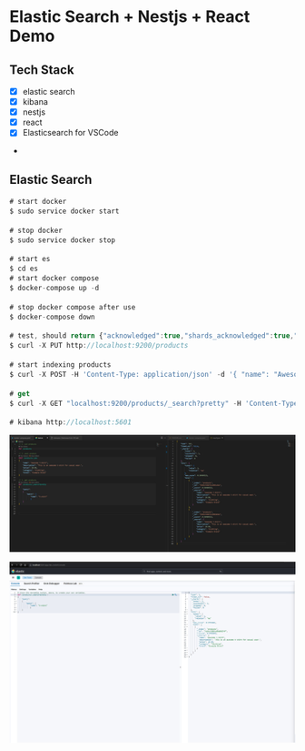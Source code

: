 # Elastic Search + Nestjs + React Demo

## Tech Stack

- [x] elastic search
- [x] kibana
- [x] nestjs
- [x] react
- [x] Elasticsearch for VSCode
-

## Elastic Search

```javascript
# start docker
$ sudo service docker start

# stop docker
$ sudo service docker stop

# start es
$ cd es
# start docker compose
$ docker-compose up -d

# stop docker compose after use
$ docker-compose down

# test, should return {"acknowledged":true,"shards_acknowledged":true,"index":"products"}%
$ curl -X PUT http://localhost:9200/products

# start indexing products
$ curl -X POST -H 'Content-Type: application/json' -d '{ "name": "Awesome T-Shirt", "description": "This is an awesome t-shirt for casual wear.", "price": 19.99, "category": "Clothing", "brand": "Example Brand" }' http://localhost:9200/products/_doc

# get
$ curl -X GET "localhost:9200/products/_search?pretty" -H 'Content-Type: application/json' -d' { "query": { "match": { "name": "t-shirt" } } }'

# kibana http://localhost:5601

```

![es](./doc/es-vscode.jpg)

![es](./doc/kibana.jpg)
